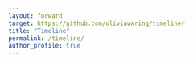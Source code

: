 ```yaml
---
layout: forward
target: https://github.com/oliviawaring/timeliner
title: "Timeline"
permalink: /timeline/
author_profile: true
---
```



